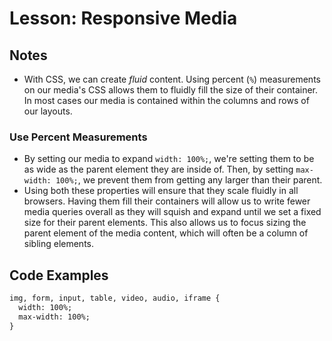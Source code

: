 # Lesson: Responsive Media

## Notes

- With CSS, we can create _fluid_ content. Using percent (`%`) measurements on our media's CSS allows them to fluidly fill the size of their container. In most cases our media is contained within the columns and rows of our layouts.

### Use Percent Measurements

- By setting our media to expand `width: 100%;`, we're setting them to be as wide as the parent element they are inside of. Then, by setting `max-width: 100%;`, we prevent them from getting any larger than their parent.
- Using both these properties will ensure that they scale fluidly in all browsers. Having them fill their containers will allow us to write fewer media queries overall as they will squish and expand until we set a fixed size for their parent elements. This also allows us to focus sizing the parent element of the media content, which will often be a column of sibling elements.

## Code Examples

```html
img, form, input, table, video, audio, iframe {
  width: 100%;
  max-width: 100%;
}
```
